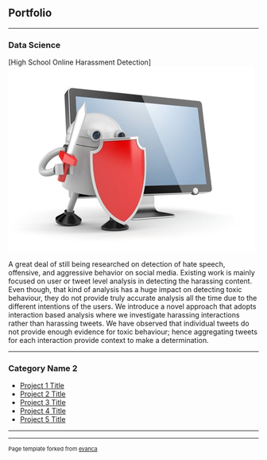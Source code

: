 ## Portfolio

---

### Data Science 

[High School Online Harassment Detection] <!-- (/sample_page) --></br>
<img src="images/harassment.jpg?raw=true"/> </br>
<p>A great deal of still being researched on detection of hate speech, offensive, and aggressive behavior on social media. Existing work is mainly focused on user or tweet level analysis in detecting the harassing content. Even though, that kind of analysis has a huge impact on detecting toxic behaviour, they do not provide truly accurate analysis all the time due to the different intentions of the users. We introduce a novel approach that adopts interaction based analysis where we investigate harassing interactions rather than harassing tweets. We have observed that individual tweets do not provide enough evidence for toxic behaviour; hence aggregating tweets for each interaction provide context to make a determination.


---

### Category Name 2

- [Project 1 Title](http://example.com/)
- [Project 2 Title](http://example.com/)
- [Project 3 Title](http://example.com/)
- [Project 4 Title](http://example.com/)
- [Project 5 Title](http://example.com/)

---




---
<p style="font-size:11px">Page template forked from <a href="https://github.com/evanca/quick-portfolio">evanca</a></p>
<!-- Remove above link if you don't want to attibute -->
